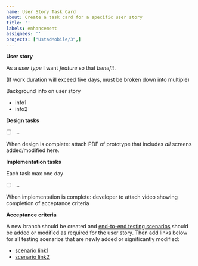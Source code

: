 ```yaml
---
name: User Story Task Card
about: Create a task card for a specific user story 
title: ''
labels: enhancement
assignees: ''
projects: ["UstadMobile/3",]
---
```


**User story**

As a _user type_ I want _feature_ so that _benefit_.

(If work duration will exceed five days, must be broken down into multiple)

Background info on user story
* info1
* info2

**Design tasks** 

- [ ]  ...

When design is complete: attach PDF of prototype that includes _all_ screens added/modified here.


**Implementation tasks**

Each task max one day

- [ ]  ...


When implementation is complete: developer to attach video showing completion of acceptance criteria

**Acceptance criteria**

A new branch should be created and [end-to-end testing scenarios](https://github.com/UstadMobile/UstadMobile/tree/primary/test-end-to-end) should be added or modified as required for the user story. Then add links below for all testing scenarios that are newly added or significantly modified:

* [scenario link1](link-to-markdown-for-scenario-in-branch.md) 
* [scenario link2](link-to-markdown-for-scenario-in-branch.md)

